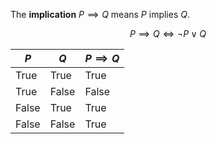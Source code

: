 The **implication** $P \implies Q$ means $P$ implies $Q$.

$$
P \implies Q \iff \neg P \lor Q
$$

|$P$|$Q$|$P \implies Q$|
|---|---|--------------|
|True|True|True|
|True|False|False|
|False|True|True|
|False|False|True|